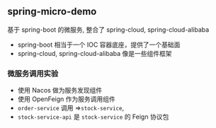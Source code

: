 ## spring-micro-demo
基于 spring-boot 的微服务, 整合了 spring-cloud, spring-cloud-alibaba
- spring-boot 相当于一个 IOC 容器底座，提供了一个基础面
- spring-cloud, spring-cloud-alibaba 像是一些组件框架

### 微服务调用实验
- 使用 Nacos 做为服务发现组件
- 使用 OpenFeign 作为服务调用组件
- `order-service` 调用 =>`stock-service`, 
- `stock-service-api` 是 `stock-service` 的 Feign 协议包